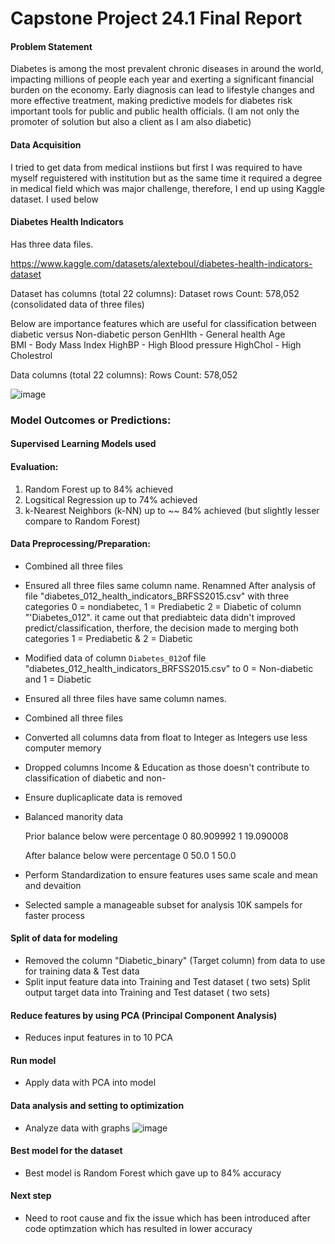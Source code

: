 # Capstone Project 24.1 Final Report

#### Problem Statement
Diabetes is among the most prevalent chronic diseases in around the world, impacting millions of people each year and exerting a significant financial burden on the economy. Early diagnosis can lead to lifestyle changes and more effective treatment, making predictive models for diabetes risk important tools for public and public health officials. (I am not only the promoter of solution but also a client as I am also diabetic)

#### Data Acquisition
I tried to get data from medical instiions but first I was required to have myself reguistered with institution but as the same time it required a degree in medical field which was major challenge, therefore, I end up using Kaggle dataset. I used below

#### Diabetes Health Indicators

Has three data files. 

https://www.kaggle.com/datasets/alexteboul/diabetes-health-indicators-dataset

Dataset has columns (total 22 columns):
Dataset rows Count: 578,052 (consolidated data of three files)

Below are importance features which are useful for classification between diabetic versus Non-diabetic person
     GenHlth 	- General health
     Age   
     BMI     	- Body Mass Index
     HighBP  	- High Blood pressure
     HighChol  	- High Cholestrol

Data columns (total 22 columns):
Rows Count: 578,052

![image](https://github.com/user-attachments/assets/98f1f310-6b3a-48cd-ac51-fcbc269f1e77)

### Model Outcomes or Predictions:
	
#### Supervised Learning Models used

#### Evaluation:
1) Random Forest  up to 84% achieved
2) Logsitical Regression up to 74% achieved
3) k-Nearest Neighbors (k-NN) up to ~~ 84% achieved (but slightly lesser compare to Random Forest)

#### Data Preprocessing/Preparation:

- Combined all three files
  
- Ensured all three files same column name. Renamned After analysis of file "diabetes_012_health_indicators_BRFSS2015.csv" with three categories 0 = nondiabetec, 1 
  = Prediabetic 2 = Diabetic of column "'Diabetes_012".  it came out that prediabteic data didn't improved predict/classification, therfore, the decision made to 
  merging both categories  1 = Prediabetic & 2 = Diabetic
  
- Modified data of column `Diabetes_012`of file "diabetes_012_health_indicators_BRFSS2015.csv" to 0 = Non-diabetic and 1 = Diabetic
  
- Ensured all three files have same column names.

- Combined all three files

- Converted all columns data from float to Integer as Integers use less computer memory

- Dropped columns Income & Education as those doesn't contribute to classification of diabetic and non-

- Ensure duplicaplicate data is removed

- Balanced manority data
  
  Prior balance below were percentage 
	0    80.909992
	1    19.090008

  After balance below were percentage 
	0    50.0
	1    50.0

- Perform Standardization to ensure features uses same scale and mean and devaition
  
- Selected sample a manageable subset for analysis 10K sampels for faster process

  
#### Split of data for modeling

- Removed the column "Diabetic_binary" (Target column) from data to use for training data & Test data
- Split input feature data into Training and Test dataset ( two sets)
  Split output target data into Training and Test dataset ( two sets)

#### Reduce features by using PCA (Principal Component Analysis)

- Reduces input features in to 10 PCA

#### Run model

- Apply data with PCA into model

#### Data analysis and setting to optimization

- Analyze data with graphs
![image](https://github.com/user-attachments/assets/660a62f1-f040-4e8a-89ed-ea43dbc16c61)

#### Best model for the dataset

- Best model is Random Forest which gave up to 84% accuracy

#### Next step

- Need to root cause and fix the issue which has been introduced after code optimzation which has resulted in lower accuracy 
